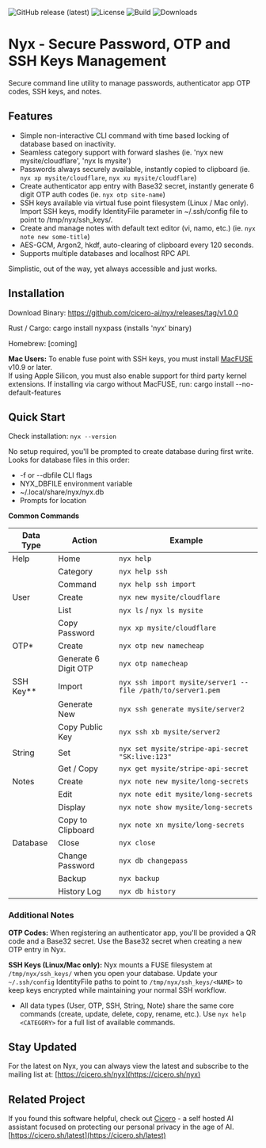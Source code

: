 
![GitHub release (latest)](https://img.shields.io/github/v/release/cicero-ai/nyx)
![License](https://img.shields.io/github/license/cicero-ai/nyx)
![Build](https://img.shields.io/github/actions/workflow/status/cicero-ai/nyx/ci.yml)
![Downloads](https://img.shields.io/github/downloads/cicero-ai/nyx/total)

# Nyx - Secure Password, OTP and SSH Keys Management

Secure command line utility to manage passwords, authenticator app OTP codes, SSH keys, and notes.

## Features

* Simple non-interactive CLI command with time based locking of database based on inactivity.
* Seamless category support with forward slashes (ie. 'nyx new mysite/cloudflare', 'nyx ls mysite')
* Passwords always securely available, instantly copied to clipboard (ie. `nyx xp mysite/cloudflare`, `nyx xu mysite/cloudflare`)
* Create authenticator app entry with Base32 secret, instantly generate 6 digit OTP auth codes (ie. `nyx otp site-name`)
* SSH keys available via virtual fuse point filesystem (Linux / Mac only).  Import SSH keys, modify IdentityFile parameter in ~/.ssh/config file to point to /tmp/nyx/ssh_keys/<NAME>.
* Create and manage notes with default text editor (vi, namo, etc.) (ie. `nyx note new some-title`)
* AES-GCM, Argon2, hkdf, auto-clearing of clipboard every 120 seconds.
* Supports multiple databases and localhost RPC API.

Simplistic, out of the way, yet always accessible and just works.


## Installation

Download Binary: https://github.com/cicero-ai/nyx/releases/tag/v1.0.0

Rust / Cargo:  cargo install nyxpass  (installs 'nyx' binary)

Homebrew:  [coming]

**Mac Users:** To enable fuse point with SSH keys, you must install [MacFUSE](https://macfuse.github.io/) v10.9 or later.  
If using Apple Silicon, you must also enable support for third party kernel extensions.
If installing via cargo without MacFUSE, run: cargo install --no-default-features


## Quick Start

Check installation: 
    `nyx --version`

No setup required, you'll be prompted to create database during first write.  Looks for database files in this order:

* -f or --dbfile CLI flags
* NYX_DBFILE environment variable
* ~/.local/share/nyx/nyx.db
* Prompts for location


**Common Commands**

Data Type | Action | Example
----------| ----------| ----------
Help | Home | `nyx help`
&nbsp; | Category | `nyx help ssh`
&nbsp; | Command | `nyx help ssh import`
User | Create | `nyx new mysite/cloudflare`
&nbsp; | List | `nyx ls` / `nyx ls mysite`
&nbsp; | Copy Password | `nyx xp mysite/cloudflare`
OTP* | Create | `nyx otp new namecheap`
&nbsp; | Generate 6 Digit OTP | `nyx otp namecheap`
SSH Key** | Import | `nyx ssh import mysite/server1 --file /path/to/server1.pem`
&nbsp; | Generate New | `nyx ssh generate mysite/server2`
&nbsp; | Copy Public Key | `nyx ssh xb mysite/server2`
String | Set | `nyx set mysite/stripe-api-secret "SK:live:123"`
&nbsp; | Get / Copy | `nyx get mysite/stripe-api-secret`
Notes | Create | `nyx note new mysite/long-secrets`
&nbsp; | Edit | `nyx note edit mysite/long-secrets`
&nbsp; | Display | `nyx note show mysite/long-secrets`
&nbsp; | Copy to Clipboard | `nyx note xn mysite/long-secrets`
Database | Close | `nyx close`
&nbsp; | Change Password | `nyx db changepass`
&nbsp; | Backup | `nyx backup`
&nbsp; | History Log | `nyx db history`

### Additional Notes

**OTP Codes:** When registering an authenticator app, you'll be provided a QR code 
and a Base32 secret. Use the Base32 secret when creating a new OTP entry in Nyx.

**SSH Keys (Linux/Mac only):** Nyx mounts a FUSE filesystem at `/tmp/nyx/ssh_keys/` 
when you open your database. Update your `~/.ssh/config` IdentityFile paths to 
point to `/tmp/nyx/ssh_keys/<NAME>` to keep keys encrypted while maintaining your 
normal SSH workflow.

* All data types (User, OTP, SSH, String, Note) share the same core commands (create, update, delete, copy, rename, etc.). Use `nyx help <CATEGORY>` for a full list of available commands.


## Stay Updated

For the latest on Nyx, you can always view the latest and subscribe to the mailing list at: [https://cicero.sh/nyx](https://cicero.sh/nyx)

## Related Project

If you found this software helpful, check out [Cicero](https://cicero.sh/latest) - a self hosted AI assistant 
focused on protecting our personal privacy in the age of AI.
    [https://cicero.sh/latest](https://cicero.sh/latest)


